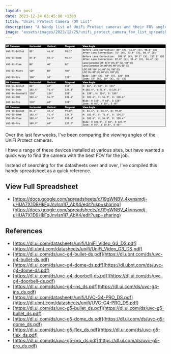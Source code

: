 ```yaml
---
layout: post
date: 2023-12-24 03:45:00 +1300
title: "UniFi Protect Camera FOV List"
description: "A handy list of UniFi Protect cameras and their FOV angles"
image: "assets/images/2023/12/25/unifi_protect_camera_fov_list_spreadsheet.png"
---
```

[![](/assets/images/2023/12/25/unifi_protect_camera_fov_list_spreadsheet.png)](/assets/images/2023/12/25/unifi_protect_camera_fov_list_spreadsheet.png)

Over the last few weeks, I've been comparing the viewing angles of the UniFi Protect cameras.

I have a range of these devices installed at various sites, but have wanted a quick way to find the camera with the best FOV for the job.

Instead of searching for the datasheets over and over, I've compiled this handy spreadsheet as a quick reference.

## View Full Spreadsheet

- [https://docs.google.com/spreadsheets/d/19gWNBV_4kvnsmdj-uHUA7X1D9HkFqJnvlsn1I7_AbX4/edit?usp=sharing](https://docs.google.com/spreadsheets/d/19gWNBV_4kvnsmdj-uHUA7X1D9HkFqJnvlsn1I7_AbX4/edit?usp=sharing)

## References

- [https://dl.ui.com/datasheets/unifi/UniFi_Video_G3_DS.pdf](https://dl.ubnt.com/datasheets/unifi/UniFi_Video_G3_DS.pdf)
- [https://dl.ui.com/ds/uvc-g4-bullet-ds.pdf](https://dl.ubnt.com/ds/uvc-g4-bullet-ds.pdf)
- [https://dl.ui.com/ds/uvc-g4-dome-ds.pdf](https://dl.ubnt.com/ds/uvc-g4-dome-ds.pdf)
- [https://dl.ui.com/ds/uvc-g4-doorbell-ds.pdf](https://dl.ui.com/ds/uvc-g4-doorbell-ds.pdf)
- [https://dl.ui.com/ds/uvc-g4-ins_ds.pdf](https://dl.ui.com/ds/uvc-g4-ins_ds.pdf)
- [https://dl.ui.com/datasheets/unifi/UVC-G4-PRO_DS.pdf](https://dl.ubnt.com/datasheets/unifi/UVC-G4-PRO_DS.pdf)
- [https://dl.ui.com/ds/uvc-g5-bullet_ds.pdf](https://dl.ui.com/ds/uvc-g5-bullet_ds.pdf)
- [https://dl.ui.com/ds/uvc-g5-dome_ds.pdf](https://dl.ui.com/ds/uvc-g5-dome_ds.pdf)
- [https://dl.ui.com/ds/uvc-g5-flex_ds.pdf](https://dl.ui.com/ds/uvc-g5-flex_ds.pdf)
- [https://dl.ui.com/ds/uvc-g5-pro_ds.pdf](https://dl.ui.com/ds/uvc-g5-pro_ds.pdf)
